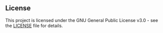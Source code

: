 ## License
This project is licensed under the GNU General Public License v3.0 - see the [LICENSE](./LICENSE) file for details.
